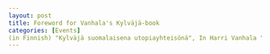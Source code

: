 ```yaml
---
layout: post
title: Foreword for Vanhala's Kylväjä-book
categories: [Events] 
(in Finnish) "Kylväjä suomalaisena utopiayhteisönä", In Harri Vanhala "Kommuuna Kylväjä - Amerikansuomalainen kolhoosi Donin aroilla". Migration Institute of Finland 2021.
---
```

